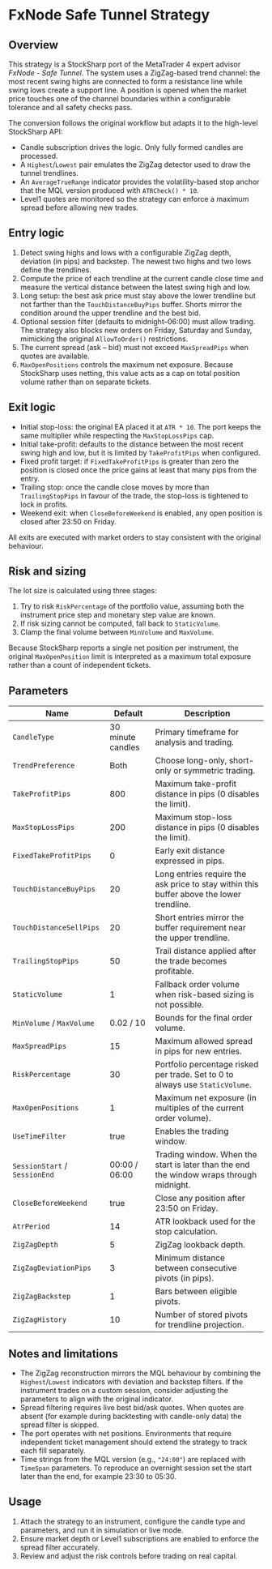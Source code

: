 # FxNode Safe Tunnel Strategy

## Overview

This strategy is a StockSharp port of the MetaTrader 4 expert advisor *FxNode - Safe Tunnel*. The system uses a ZigZag-based trend channel: the most recent swing highs are connected to form a resistance line while swing lows create a support line. A position is opened when the market price touches one of the channel boundaries within a configurable tolerance and all safety checks pass.

The conversion follows the original workflow but adapts it to the high-level StockSharp API:

- Candle subscription drives the logic. Only fully formed candles are processed.
- A `Highest`/`Lowest` pair emulates the ZigZag detector used to draw the tunnel trendlines.
- An `AverageTrueRange` indicator provides the volatility-based stop anchor that the MQL version produced with `ATRCheck() * 10`.
- Level1 quotes are monitored so the strategy can enforce a maximum spread before allowing new trades.

## Entry logic

1. Detect swing highs and lows with a configurable ZigZag depth, deviation (in pips) and backstep. The newest two highs and two lows define the trendlines.
2. Compute the price of each trendline at the current candle close time and measure the vertical distance between the latest swing high and low.
3. Long setup: the best ask price must stay above the lower trendline but not farther than the `TouchDistanceBuyPips` buffer. Shorts mirror the condition around the upper trendline and the best bid.
4. Optional session filter (defaults to midnight–06:00) must allow trading. The strategy also blocks new orders on Friday, Saturday and Sunday, mimicking the original `AllowToOrder()` restrictions.
5. The current spread (ask – bid) must not exceed `MaxSpreadPips` when quotes are available.
6. `MaxOpenPositions` controls the maximum net exposure. Because StockSharp uses netting, this value acts as a cap on total position volume rather than on separate tickets.

## Exit logic

- Initial stop-loss: the original EA placed it at `ATR * 10`. The port keeps the same multiplier while respecting the `MaxStopLossPips` cap.
- Initial take-profit: defaults to the distance between the most recent swing high and low, but it is limited by `TakeProfitPips` when configured.
- Fixed profit target: if `FixedTakeProfitPips` is greater than zero the position is closed once the price gains at least that many pips from the entry.
- Trailing stop: once the candle close moves by more than `TrailingStopPips` in favour of the trade, the stop-loss is tightened to lock in profits.
- Weekend exit: when `CloseBeforeWeekend` is enabled, any open position is closed after 23:50 on Friday.

All exits are executed with market orders to stay consistent with the original behaviour.

## Risk and sizing

The lot size is calculated using three stages:

1. Try to risk `RiskPercentage` of the portfolio value, assuming both the instrument price step and monetary step value are known.
2. If risk sizing cannot be computed, fall back to `StaticVolume`.
3. Clamp the final volume between `MinVolume` and `MaxVolume`.

Because StockSharp reports a single net position per instrument, the original `MaxOpenPosition` limit is interpreted as a maximum total exposure rather than a count of independent tickets.

## Parameters

| Name | Default | Description |
|------|---------|-------------|
| `CandleType` | 30 minute candles | Primary timeframe for analysis and trading. |
| `TrendPreference` | Both | Choose long-only, short-only or symmetric trading. |
| `TakeProfitPips` | 800 | Maximum take-profit distance in pips (0 disables the limit). |
| `MaxStopLossPips` | 200 | Maximum stop-loss distance in pips (0 disables the limit). |
| `FixedTakeProfitPips` | 0 | Early exit distance expressed in pips. |
| `TouchDistanceBuyPips` | 20 | Long entries require the ask price to stay within this buffer above the lower trendline. |
| `TouchDistanceSellPips` | 20 | Short entries mirror the buffer requirement near the upper trendline. |
| `TrailingStopPips` | 50 | Trail distance applied after the trade becomes profitable. |
| `StaticVolume` | 1 | Fallback order volume when risk-based sizing is not possible. |
| `MinVolume` / `MaxVolume` | 0.02 / 10 | Bounds for the final order volume. |
| `MaxSpreadPips` | 15 | Maximum allowed spread in pips for new entries. |
| `RiskPercentage` | 30 | Portfolio percentage risked per trade. Set to 0 to always use `StaticVolume`. |
| `MaxOpenPositions` | 1 | Maximum net exposure (in multiples of the current order volume). |
| `UseTimeFilter` | true | Enables the trading window. |
| `SessionStart` / `SessionEnd` | 00:00 / 06:00 | Trading window. When the start is later than the end the window wraps through midnight. |
| `CloseBeforeWeekend` | true | Close any position after 23:50 on Friday. |
| `AtrPeriod` | 14 | ATR lookback used for the stop calculation. |
| `ZigZagDepth` | 5 | ZigZag lookback depth. |
| `ZigZagDeviationPips` | 3 | Minimum distance between consecutive pivots (in pips). |
| `ZigZagBackstep` | 1 | Bars between eligible pivots. |
| `ZigZagHistory` | 10 | Number of stored pivots for trendline projection. |

## Notes and limitations

- The ZigZag reconstruction mirrors the MQL behaviour by combining the `Highest`/`Lowest` indicators with deviation and backstep filters. If the instrument trades on a custom session, consider adjusting the parameters to align with the original indicator.
- Spread filtering requires live best bid/ask quotes. When quotes are absent (for example during backtesting with candle-only data) the spread filter is skipped.
- The port operates with net positions. Environments that require independent ticket management should extend the strategy to track each fill separately.
- Time strings from the MQL version (e.g., `"24:00"`) are replaced with `TimeSpan` parameters. To reproduce an overnight session set the start later than the end, for example 23:30 to 05:30.

## Usage

1. Attach the strategy to an instrument, configure the candle type and parameters, and run it in simulation or live mode.
2. Ensure market depth or Level1 subscriptions are enabled to enforce the spread filter accurately.
3. Review and adjust the risk controls before trading on real capital.
